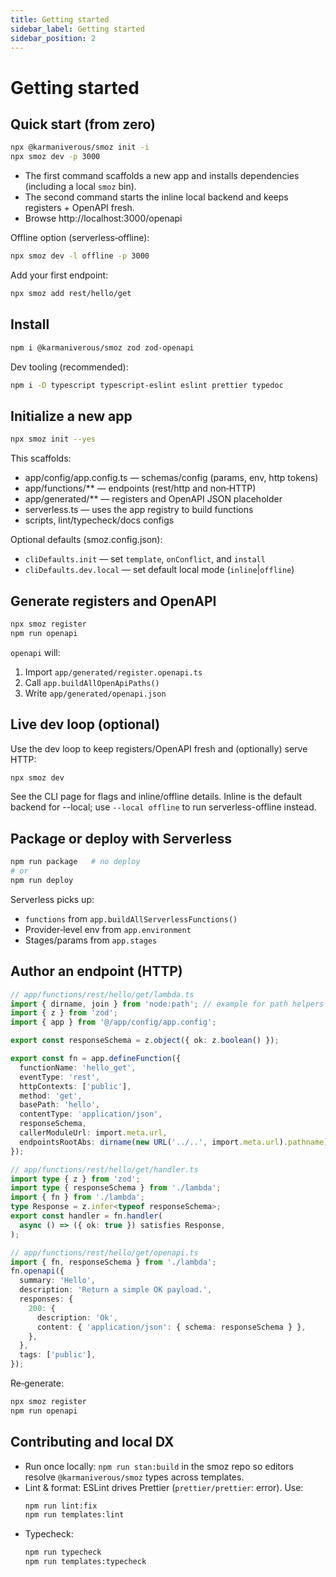 ```yaml
---
title: Getting started
sidebar_label: Getting started
sidebar_position: 2
---
```


# Getting started

## Quick start (from zero)

```bash
npx @karmaniverous/smoz init -i
npx smoz dev -p 3000
```

- The first command scaffolds a new app and installs dependencies (including a local `smoz` bin).
- The second command starts the inline local backend and keeps registers + OpenAPI fresh.
- Browse http://localhost:3000/openapi

Offline option (serverless‑offline):

```bash
npx smoz dev -l offline -p 3000
```

Add your first endpoint:

```bash
npx smoz add rest/hello/get
```

## Install

```bash
npm i @karmaniverous/smoz zod zod-openapi
```

Dev tooling (recommended):

```bash
npm i -D typescript typescript-eslint eslint prettier typedoc
```

## Initialize a new app

```bash
npx smoz init --yes
```

This scaffolds:

- app/config/app.config.ts — schemas/config (params, env, http tokens)
- app/functions/\*\* — endpoints (rest/http and non‑HTTP)
- app/generated/\*\* — registers and OpenAPI JSON placeholder
- serverless.ts — uses the app registry to build functions
- scripts, lint/typecheck/docs configs

Optional defaults (smoz.config.json):

- `cliDefaults.init` — set `template`, `onConflict`, and `install`
- `cliDefaults.dev.local` — set default local mode (`inline`|`offline`)

## Generate registers and OpenAPI

```bash
npx smoz register
npm run openapi
```

`openapi` will:

1. Import `app/generated/register.openapi.ts`
2. Call `app.buildAllOpenApiPaths()`
3. Write `app/generated/openapi.json`

## Live dev loop (optional)

Use the dev loop to keep registers/OpenAPI fresh and (optionally) serve HTTP:

```bash
npx smoz dev
```

See the CLI page for flags and inline/offline details. Inline is the default backend for --local; use `--local offline` to run serverless-offline instead.

## Package or deploy with Serverless

```bash
npm run package   # no deploy
# or
npm run deploy
```

Serverless picks up:

- `functions` from `app.buildAllServerlessFunctions()`
- Provider‑level env from `app.environment`
- Stages/params from `app.stages`

## Author an endpoint (HTTP)

```ts
// app/functions/rest/hello/get/lambda.ts
import { dirname, join } from 'node:path'; // example for path helpers
import { z } from 'zod';
import { app } from '@/app/config/app.config';

export const responseSchema = z.object({ ok: z.boolean() });

export const fn = app.defineFunction({
  functionName: 'hello_get',
  eventType: 'rest',
  httpContexts: ['public'],
  method: 'get',
  basePath: 'hello',
  contentType: 'application/json',
  responseSchema,
  callerModuleUrl: import.meta.url,
  endpointsRootAbs: dirname(new URL('../..', import.meta.url).pathname),
});
```

```ts
// app/functions/rest/hello/get/handler.ts
import type { z } from 'zod';
import type { responseSchema } from './lambda';
import { fn } from './lambda';
type Response = z.infer<typeof responseSchema>;
export const handler = fn.handler(
  async () => ({ ok: true }) satisfies Response,
);
```

```ts
// app/functions/rest/hello/get/openapi.ts
import { fn, responseSchema } from './lambda';
fn.openapi({
  summary: 'Hello',
  description: 'Return a simple OK payload.',
  responses: {
    200: {
      description: 'Ok',
      content: { 'application/json': { schema: responseSchema } },
    },
  },
  tags: ['public'],
});
```

Re‑generate:

```bash
npx smoz register
npm run openapi
```

## Contributing and local DX

- Run once locally: `npm run stan:build` in the smoz repo so editors resolve `@karmaniverous/smoz` types across templates.
- Lint & format: ESLint drives Prettier (`prettier/prettier`: error). Use:
  ```bash
  npm run lint:fix
  npm run templates:lint
  ```
- Typecheck:
  ```bash
  npm run typecheck
  npm run templates:typecheck
  ```
